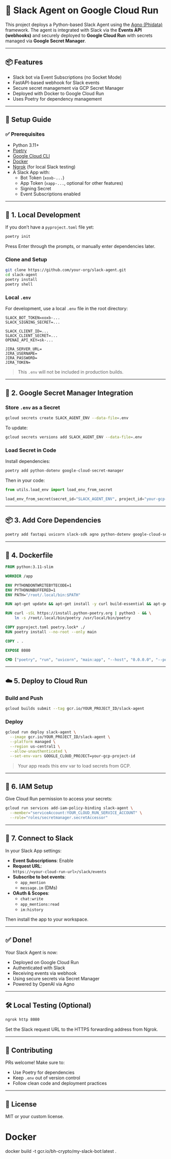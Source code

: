 # 🤖 Slack Agent on Google Cloud Run

This project deploys a Python-based Slack Agent using the [Agno (Phidata)](https://docs.phidata.com/) framework. The agent is integrated with Slack via the **Events API (webhooks)** and securely deployed to **Google Cloud Run** with secrets managed via **Google Secret Manager**.

---

## 📦 Features

- Slack bot via Event Subscriptions (no Socket Mode)
- FastAPI-based webhook for Slack events
- Secure secret management via GCP Secret Manager
- Deployed with Docker to Google Cloud Run
- Uses Poetry for dependency management

---

## 🚀 Setup Guide

### ✅ Prerequisites

- Python 3.11+
- [Poetry](https://python-poetry.org/docs/)
- [Google Cloud CLI](https://cloud.google.com/sdk/)
- [Docker](https://www.docker.com/)
- [Ngrok](https://ngrok.com/) (for local Slack testing)
- A Slack App with:
  - Bot Token (`xoxb-...`)
  - App Token (`xapp-...`, optional for other features)
  - Signing Secret
  - Event Subscriptions enabled

---

## 🧱 1. Local Development

If you don’t have a `pyproject.toml` file yet:

```bash
poetry init
```

Press Enter through the prompts, or manually enter dependencies later.

### Clone and Setup

```bash
git clone https://github.com/your-org/slack-agent.git
cd slack-agent
poetry install
poetry shell
```

### Local `.env`

For development, use a local `.env` file in the root directory:

```env
SLACK_BOT_TOKEN=xoxb-...
SLACK_SIGNING_SECRET=...

SLACK_CLIENT_ID=...
SLACK_CLIENT_SECRET=...
OPENAI_API_KEY=sk-...

JIRA_SERVER_URL=
JIRA_USERNAME=
JIRA_PASSWORD=
JIRA_TOKEN=
```

> This `.env` will not be included in production builds.

---

## 🔐 2. Google Secret Manager Integration

### Store `.env` as a Secret

```bash
gcloud secrets create SLACK_AGENT_ENV --data-file=.env
```

To update:

```bash
gcloud secrets versions add SLACK_AGENT_ENV --data-file=.env
```

### Load Secret in Code

Install dependencies:

```bash
poetry add python-dotenv google-cloud-secret-manager
```

Then in your code:

```python
from utils.load_env import load_env_from_secret

load_env_from_secret(secret_id="SLACK_AGENT_ENV", project_id="your-gcp-project-id")
```

---

## 📦 3. Add Core Dependencies

```bash
poetry add fastapi uvicorn slack-sdk agno python-dotenv google-cloud-secret-manager
```

---

## 🐳 4. Dockerfile

```Dockerfile
FROM python:3.11-slim

WORKDIR /app

ENV PYTHONDONTWRITEBYTECODE=1
ENV PYTHONUNBUFFERED=1
ENV PATH="/root/.local/bin:$PATH"

RUN apt-get update && apt-get install -y curl build-essential && apt-get clean

RUN curl -sSL https://install.python-poetry.org | python3 - && \
    ln -s /root/.local/bin/poetry /usr/local/bin/poetry

COPY pyproject.toml poetry.lock* ./
RUN poetry install --no-root --only main

COPY . .

EXPOSE 8080

CMD ["poetry", "run", "uvicorn", "main:app", "--host", "0.0.0.0", "--port", "8080"]
```

---

## ☁️ 5. Deploy to Cloud Run

### Build and Push

```bash
gcloud builds submit --tag gcr.io/YOUR_PROJECT_ID/slack-agent
```

### Deploy

```bash
gcloud run deploy slack-agent \
  --image gcr.io/YOUR_PROJECT_ID/slack-agent \
  --platform managed \
  --region us-central1 \
  --allow-unauthenticated \
  --set-env-vars GOOGLE_CLOUD_PROJECT=your-gcp-project-id
```

> Your app reads this env var to load secrets from GCP.

---

## 🔑 6. IAM Setup

Give Cloud Run permission to access your secrets:

```bash
gcloud run services add-iam-policy-binding slack-agent \
  --member="serviceAccount:YOUR_CLOUD_RUN_SERVICE_ACCOUNT" \
  --role="roles/secretmanager.secretAccessor"
```

---

## 🔗 7. Connect to Slack

In your Slack App settings:

- **Event Subscriptions**: Enable
- **Request URL**:  
  `https://<your-cloud-run-url>/slack/events`
- **Subscribe to bot events**:
  - `app_mention`
  - `message.im` (DMs)
- **OAuth & Scopes**:
  - `chat:write`
  - `app_mentions:read`
  - `im:history`

Then install the app to your workspace.

---

## ✅ Done!

Your Slack Agent is now:
- Deployed on Google Cloud Run
- Authenticated with Slack
- Receiving events via webhook
- Using secure secrets via Secret Manager
- Powered by OpenAI via Agno

---

## 🛠️ Local Testing (Optional)

```bash
ngrok http 8080
```

Set the Slack request URL to the HTTPS forwarding address from Ngrok.

---

## 🤝 Contributing

PRs welcome! Make sure to:
- Use Poetry for dependencies
- Keep `.env` out of version control
- Follow clean code and deployment practices

---

## 🧠 License

MIT or your custom license.

# Docker
docker build -t gcr.io/bh-crypto/my-slack-bot:latest .
